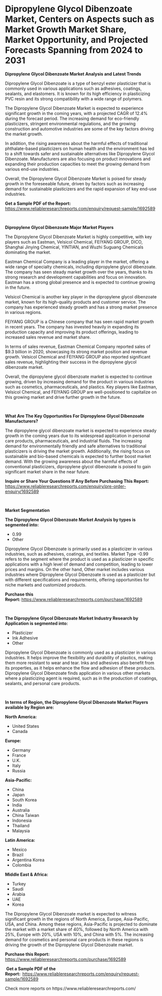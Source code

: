 <p><h1>Dipropylene Glycol Dibenzoate Market, Centers on Aspects such as Market Growth Market Share, Market Opportunity, and Projected Forecasts Spanning from 2024 to 2031</h1></p><p><strong>Dipropylene Glycol Dibenzoate Market Analysis and Latest Trends</strong></p>
<p><p>Dipropylene Glycol Dibenzoate is a type of benzyl ester plasticizer that is commonly used in various applications such as adhesives, coatings, sealants, and elastomers. It is known for its high efficiency in plasticizing PVC resin and its strong compatibility with a wide range of polymers.</p><p>The Dipropylene Glycol Dibenzoate Market is expected to experience significant growth in the coming years, with a projected CAGR of 12.4% during the forecast period. The increasing demand for eco-friendly plasticizers, stringent environmental regulations, and the growing construction and automotive industries are some of the key factors driving the market growth.</p><p>In addition, the rising awareness about the harmful effects of traditional phthalate-based plasticizers on human health and the environment has led to a shift towards safer and sustainable alternatives like Dipropylene Glycol Dibenzoate. Manufacturers are also focusing on product innovations and expanding their production capacities to meet the growing demand from various end-use industries.</p><p>Overall, the Dipropylene Glycol Dibenzoate Market is poised for steady growth in the foreseeable future, driven by factors such as increasing demand for sustainable plasticizers and the rapid expansion of key end-use industries.</p></p>
<p><strong>Get a Sample PDF of the Report:&nbsp;</strong> <a href="https://www.reliableresearchreports.com/enquiry/request-sample/1692589">https://www.reliableresearchreports.com/enquiry/request-sample/1692589</a></p>
<p>&nbsp;</p>
<p><strong>Dipropylene Glycol Dibenzoate Major Market Players</strong></p>
<p><p>The Dipropylene Glycol Dibenzoate Market is highly competitive, with key players such as Eastman, Velsicol Chemical, FEIYANG GROUP, DICO, Shanghai Jinying Chemical, YINTIAN, and Wuzhi Suguang Chemicals dominating the market.</p><p>Eastman Chemical Company is a leading player in the market, offering a wide range of specialty chemicals, including dipropylene glycol dibenzoate. The company has seen steady market growth over the years, thanks to its strong research and development capabilities and focus on innovation. Eastman has a strong global presence and is expected to continue growing in the future.</p><p>Velsicol Chemical is another key player in the dipropylene glycol dibenzoate market, known for its high-quality products and customer service. The company has experienced steady growth and has a strong market presence in various regions.</p><p>FEIYANG GROUP is a Chinese company that has seen rapid market growth in recent years. The company has invested heavily in expanding its production capacity and improving its product offerings, leading to increased sales revenue and market share.</p><p>In terms of sales revenue, Eastman Chemical Company reported sales of $9.3 billion in 2020, showcasing its strong market position and revenue growth. Velsicol Chemical and FEIYANG GROUP also reported significant sales revenue, highlighting their success in the dipropylene glycol dibenzoate market.</p><p>Overall, the dipropylene glycol dibenzoate market is expected to continue growing, driven by increasing demand for the product in various industries such as cosmetics, pharmaceuticals, and plastics. Key players like Eastman, Velsicol Chemical, and FEIYANG GROUP are well-positioned to capitalize on this growing market and drive further growth in the future.</p></p>
<p>&nbsp;</p>
<p><strong>What Are The Key Opportunities For Dipropylene Glycol Dibenzoate Manufacturers?</strong></p>
<p><p>The dipropylene glycol dibenzoate market is expected to experience steady growth in the coming years due to its widespread application in personal care products, pharmaceuticals, and industrial fluids. The increasing demand for environmentally friendly and safe alternatives to traditional plasticizers is driving the market growth. Additionally, the rising focus on sustainable and bio-based chemicals is expected to further boost market demand. With the growing awareness about the harmful effects of conventional plasticizers, dipropylene glycol dibenzoate is poised to gain significant market share in the near future.</p></p>
<p><strong>Inquire or Share Your Questions If Any Before Purchasing This Report:</strong> <a href="https://www.reliableresearchreports.com/enquiry/pre-order-enquiry/1692589">https://www.reliableresearchreports.com/enquiry/pre-order-enquiry/1692589</a></p>
<p>&nbsp;</p>
<p><strong>Market Segmentation</strong></p>
<p><strong>The Dipropylene Glycol Dibenzoate Market Analysis by types is segmented into:</strong></p>
<p><ul><li>0.99</li><li>Other</li></ul></p>
<p><p>Dipropylene Glycol Dibenzoate is primarily used as a plasticizer in various industries, such as adhesives, coatings, and textiles. Market Type -0.99 refers to the segment where the product is used as a plasticizer in specific applications with a high level of demand and competition, leading to lower prices and margins. On the other hand, Other market includes various industries where Dipropylene Glycol Dibenzoate is used as a plasticizer but with different specifications and requirements, offering opportunities for niche markets and customized products.</p></p>
<p><strong>Purchase this Report:&nbsp;</strong><a href="https://www.reliableresearchreports.com/purchase/1692589">https://www.reliableresearchreports.com/purchase/1692589</a></p>
<p>&nbsp;</p>
<p><strong>The Dipropylene Glycol Dibenzoate Market Industry Research by Application is segmented into:</strong></p>
<p><ul><li>Plasticizer</li><li>Ink Adhesive</li><li>Other</li></ul></p>
<p><p>Dipropylene Glycol Dibenzoate is commonly used as a plasticizer in various industries. It helps improve the flexibility and durability of plastics, making them more resistant to wear and tear. Inks and adhesives also benefit from its properties, as it helps enhance the flow and adhesion of these products. Dipropylene Glycol Dibenzoate finds application in various other markets where a plasticizing agent is required, such as in the production of coatings, sealants, and personal care products.</p></p>
<p>&nbsp;</p>
<p><strong>In terms of Region, the Dipropylene Glycol Dibenzoate Market Players available by Region are:</strong></p>
<p>
    <p> <strong> North America: </strong>
        <ul>
            <li>United States</li>
            <li>Canada</li>
        </ul>
        </p> 
    <p> <strong> Europe: </strong>
        <ul>
            <li>Germany</li>
            <li>France</li>
            <li>U.K.</li>
            <li>Italy</li>
            <li>Russia</li>
        </ul>
        </p> 
    <p> <strong> Asia-Pacific: </strong>
        <ul>
            <li>China</li>
            <li>Japan</li>
            <li>South Korea</li>
            <li>India</li>
            <li>Australia</li>
            <li>China Taiwan</li>
            <li>Indonesia</li>
            <li>Thailand</li>
            <li>Malaysia</li>
        </ul>
        </p> 
    <p> <strong> Latin America: </strong>
        <ul>
            <li>Mexico</li>
            <li>Brazil</li>
            <li>Argentina Korea</li>
            <li>Colombia</li>
        </ul>
        </p> 
    <p> <strong> Middle East & Africa: </strong>
        <ul>
            <li>Turkey</li>
            <li>Saudi</li>
            <li>Arabia</li>
            <li>UAE</li>
            <li>Korea</li>
        </ul>
    </p>
    </p>
<p><p>The Dipropylene Glycol Dibenzoate market is expected to witness significant growth in the regions of North America, Europe, Asia-Pacific, USA, and China. Among these regions, Asia-Pacific is projected to dominate the market with a market share of 40%, followed by North America with 25%, Europe with 20%, USA with 10%, and China with 5%. The increasing demand for cosmetics and personal care products in these regions is driving the growth of the Dipropylene Glycol Dibenzoate market.</p></p>
<p><strong>Purchase this Report: </strong><a href="https://www.reliableresearchreports.com/purchase/1692589">https://www.reliableresearchreports.com/purchase/1692589</a></p>
<p>&nbsp;<strong>Get a Sample PDF of the Report:&nbsp;&nbsp;</strong><a href="https://www.reliableresearchreports.com/enquiry/request-sample/1692589">https://www.reliableresearchreports.com/enquiry/request-sample/1692589</a></p>
<p><strong></strong></p>
<p>Check more reports on https://www.reliableresearchreports.com/</p>